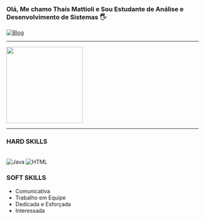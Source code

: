### Olá, Me chamo Thaís Mattioli e Sou Estudante de Análise e Desenvolvimento de Sistemas 🖐️


[![Blog](https://img.shields.io/badge/LinkedIn-0077B5?style=for-the-badge&logo=linkedin&logoColor=white)](https://www.linkedin.com/in/tha%C3%ADs-de-souza-mattioli-600bb9323/)


<hr / > 

<div>
<img height="200em" src="https://github-readme-stats.vercel.app/api?username=ThaisMattioli&layout=compact&show_icons=true&theme=dark" />
</div>

<hr />

### HARD SKILLS
<div style ="display: inline_block"><br/>
<img align="center" alt="Java" src="https://img.shields.io/badge/Java-ED8B00?style=for-the-badge&logo=openjdk&logoColor=white"/>
<img align="center" alt="HTML" src="https://img.shields.io/badge/HTML5-E34F26?style=for-the-badge&logo=html5&logoColor=white"/>

<br>

### SOFT SKILLS
- Comunicativa
- Trabalho em Equipe
- Dedicada e Esforçada
- Interessada
